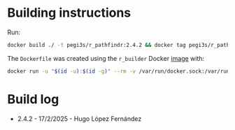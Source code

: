# Building instructions

Run:

```bash
docker build ./ -t pegi3s/r_pathfindr:2.4.2 && docker tag pegi3s/r_pathfindr:2.4.2 pegi3s/r_rcpa
```

The `Dockerfile` was created using the `r_builder` Docker [image](http://bdip.i3s.up.pt/container/r_builder) with:

```bash
docker run -u "$(id -u):$(id -g)" --rm -v /var/run/docker.sock:/var/run/docker.sock -v "$(pwd):/data" -w /data pegi3s/r_builder generate_dockerfile.sh config.json --dry-run
```

# Build log

- 2.4.2 - 17/2/2025 - Hugo López Fernández
